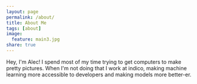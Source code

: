 ```yaml
---
layout: page
permalink: /about/
title: About Me
tags: [about]
image:
  feature: main3.jpg
share: true
---
```


Hey, I'm Alec! I spend most of my time trying to get computers to make pretty pictures. When I'm not doing that I work at indico, making machine learning more accessible to developers and making models more better-er. 